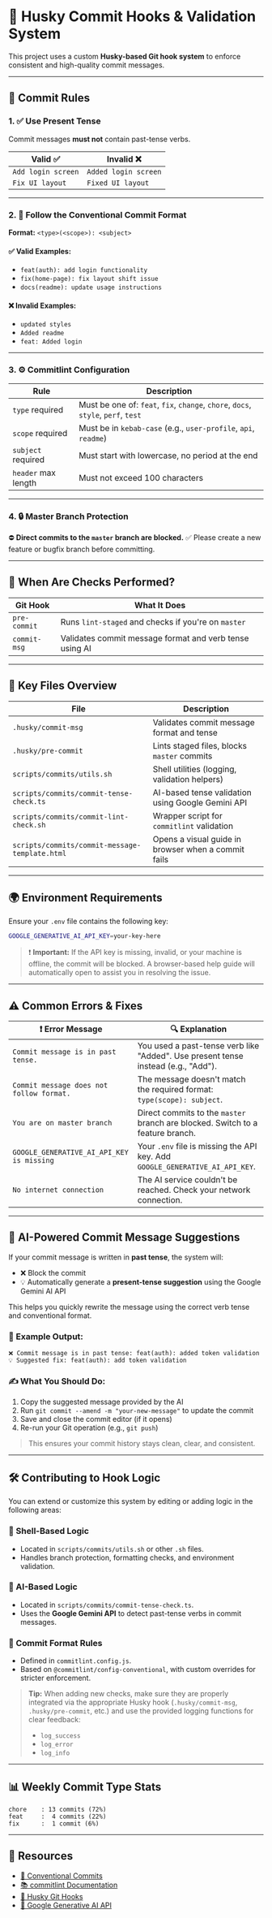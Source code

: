 # 🧩 Husky Commit Hooks & Validation System

This project uses a custom **Husky-based Git hook system** to enforce consistent and high-quality commit messages.

---

## 🚦 Commit Rules

### 1. ✅ Use Present Tense

Commit messages **must not** contain past-tense verbs.

| Valid ✅           | Invalid ❌           |
| ------------------ | -------------------- |
| `Add login screen` | `Added login screen` |
| `Fix UI layout`    | `Fixed UI layout`    |

---

### 2. 🧱 Follow the Conventional Commit Format

**Format:** `<type>(<scope>): <subject>`

#### ✅ Valid Examples:

- `feat(auth): add login functionality`
- `fix(home-page): fix layout shift issue`
- `docs(readme): update usage instructions`

#### ❌ Invalid Examples:

- `updated styles`
- `Added readme`
- `feat: Added login`

---

### 3. ⚙️ Commitlint Configuration

| Rule                | Description                                                                       |
| ------------------- | --------------------------------------------------------------------------------- |
| `type` required     | Must be one of: `feat`, `fix`, `change`, `chore`, `docs`, `style`, `perf`, `test` |
| `scope` required    | Must be in `kebab-case` (e.g., `user-profile`, `api`, `readme`)                   |
| `subject` required  | Must start with lowercase, no period at the end                                   |
| `header` max length | Must not exceed 100 characters                                                    |

---

### 4. 🔒 Master Branch Protection

⛔ **Direct commits to the `master` branch are blocked.** ✅ Please create a new feature or bugfix branch before
committing.

---

## 🧪 When Are Checks Performed?

| Git Hook     | What It Does                                            |
| ------------ | ------------------------------------------------------- |
| `pre-commit` | Runs `lint-staged` and checks if you're on `master`     |
| `commit-msg` | Validates commit message format and verb tense using AI |

---

## 📁 Key Files Overview

| File                                           | Description                                         |
| ---------------------------------------------- | --------------------------------------------------- |
| `.husky/commit-msg`                            | Validates commit message format and tense           |
| `.husky/pre-commit`                            | Lints staged files, blocks `master` commits         |
| `scripts/commits/utils.sh`                     | Shell utilities (logging, validation helpers)       |
| `scripts/commits/commit-tense-check.ts`        | AI-based tense validation using Google Gemini API   |
| `scripts/commits/commit-lint-check.sh`         | Wrapper script for `commitlint` validation          |
| `scripts/commits/commit-message-template.html` | Opens a visual guide in browser when a commit fails |

---

## 🌍 Environment Requirements

Ensure your `.env` file contains the following key:

```bash
GOOGLE_GENERATIVE_AI_API_KEY=your-key-here
```

> ❗ **Important:** If the API key is missing, invalid, or your machine is offline, the commit will be blocked. A
> browser-based help guide will automatically open to assist you in resolving the issue.

---

## ⚠️ Common Errors & Fixes

| ❗ **Error Message**                      | 🔍 **Explanation**                                                                |
| ----------------------------------------- | --------------------------------------------------------------------------------- |
| `Commit message is in past tense.`        | You used a past-tense verb like "Added". Use present tense instead (e.g., "Add"). |
| `Commit message does not follow format.`  | The message doesn't match the required format: `type(scope): subject`.            |
| `You are on master branch`                | Direct commits to the `master` branch are blocked. Switch to a feature branch.    |
| `GOOGLE_GENERATIVE_AI_API_KEY is missing` | Your `.env` file is missing the API key. Add `GOOGLE_GENERATIVE_AI_API_KEY`.      |
| `No internet connection`                  | The AI service couldn't be reached. Check your network connection.                |

---

## 🤖 AI-Powered Commit Message Suggestions

If your commit message is written in **past tense**, the system will:

- ❌ Block the commit
- 💡 Automatically generate a **present-tense suggestion** using the Google Gemini AI API

This helps you quickly rewrite the message using the correct verb tense and conventional format.

### 🧪 Example Output:

```plain
❌ Commit message is in past tense: feat(auth): added token validation
💡 Suggested fix: feat(auth): add token validation
```

### ✍️ What You Should Do:

1. Copy the suggested message provided by the AI
2. Run `git commit --amend -m "your-new-message"` to update the commit
3. Save and close the commit editor (if it opens)
4. Re-run your Git operation (e.g., `git push`)

> This ensures your commit history stays clean, clear, and consistent.

---

## 🛠️ Contributing to Hook Logic

You can extend or customize this system by editing or adding logic in the following areas:

### 🔧 Shell-Based Logic

- Located in `scripts/commits/utils.sh` or other `.sh` files.
- Handles branch protection, formatting checks, and environment validation.

### 🤖 AI-Based Logic

- Located in `scripts/commits/commit-tense-check.ts`.
- Uses the **Google Gemini API** to detect past-tense verbs in commit messages.

### 📝 Commit Format Rules

- Defined in `commitlint.config.js`.
- Based on `@commitlint/config-conventional`, with custom overrides for stricter enforcement.

> **Tip:** When adding new checks, make sure they are properly integrated via the appropriate Husky hook
> (`.husky/commit-msg`, `.husky/pre-commit`, etc.) and use the provided logging functions for clear feedback:
>
> - `log_success`
> - `log_error`
> - `log_info`

---

## 📊 Weekly Commit Type Stats

```
chore    : 13 commits (72%)
feat     :  4 commits (22%)
fix      :  1 commit (6%)
```

---

## 📘 Resources

- [📖 Conventional Commits](https://www.conventionalcommits.org/)
- [📚 commitlint Documentation](https://commitlint.js.org/)
- [🧩 Husky Git Hooks](https://typicode.github.io/husky/#/)
- [🤖 Google Generative AI API](https://ai.google.dev/)
